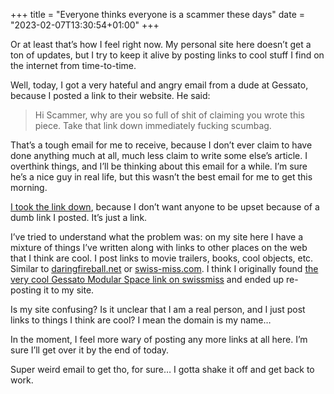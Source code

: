 +++
title = "Everyone thinks everyone is a scammer these days"
date = "2023-02-07T13:30:54+01:00"
+++

Or at least that’s how I feel right now. My personal site here doesn’t get a ton of updates, but I try to keep it alive by posting links to cool stuff I find on the internet from time-to-time.

Well, today, I got a very hateful and angry email from a dude at Gessato, because I posted a link to their website. He said: 

> Hi Scammer, why are you so full of shit of claiming you wrote this piece. Take that link down immediately fucking scumbag.

That’s a tough email for me to receive, because I don’t ever claim to have done anything much at all, much less claim to write some else’s article. I overthink things, and I’ll be thinking about this email for a while. I’m sure he’s a nice guy in real life, but this wasn’t the best email for me to get this morning.

[I took the link down][gh], because I don’t want anyone to be upset because of a dumb link I posted. It’s just a link.

I’ve tried to understand what the problem was: on my site here I have a mixture of things I’ve written along with links to other places on the web that I think are cool. I post links to movie trailers, books, cool objects, etc. Similar to [daringfireball.net][] or [swiss-miss.com][]. I think I originally found [the very cool Gessato Modular Space link on swissmiss][sm] and ended up re-posting it to my site. 

Is my site confusing? Is it unclear that I am a real person, and I just post links to things I think are cool? I mean the domain is my name…

In the moment, I feel more wary of posting any more links at all here. I’m sure I’ll get over it by the end of today. 

Super weird email to get tho, for sure… I gotta shake it off and get back to work.

[gh]: https://github.com/myobie/nathanherald.com/commit/e2ed2d216f663d895c4967beb05859b1958b58fa
[daringfireball.net]: https://daringfireball.net
[swiss-miss.com]: https://swiss-miss.com
[sm]: https://www.swiss-miss.com/2022/12/gasp-this-modular-space.html
